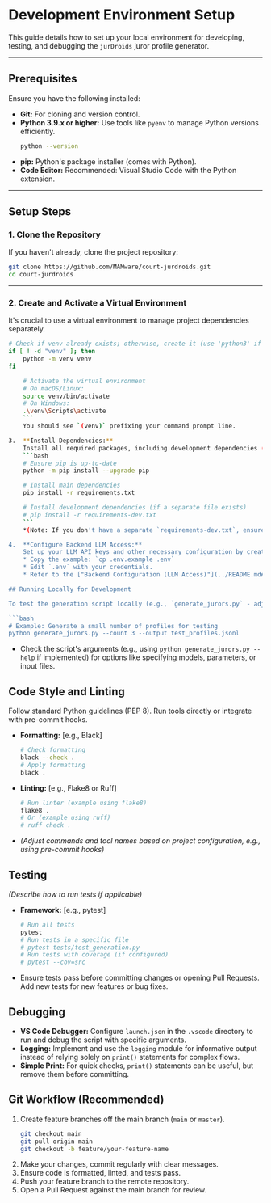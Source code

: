# Development Environment Setup

This guide details how to set up your local environment for developing, testing, and debugging the `jurDroids` juror profile generator.

---

## Prerequisites

Ensure you have the following installed:

- **Git:** For cloning and version control.
- **Python 3.9.x or higher:** Use tools like `pyenv` to manage Python versions efficiently.
  ```bash
  python --version
  ```
- **pip:** Python's package installer (comes with Python).
- **Code Editor:** Recommended: Visual Studio Code with the Python extension.

---

## Setup Steps

### 1. Clone the Repository
 If you haven't already, clone the project repository:
```bash
git clone https://github.com/MAMware/court-jurdroids.git
cd court-jurdroids
```

---

### 2. Create and Activate a Virtual Environment
 It's crucial to use a virtual environment to manage project dependencies separately.
```bash
# Check if venv already exists; otherwise, create it (use 'python3' if needed)
if [ ! -d "venv" ]; then
    python -m venv venv
fi

    # Activate the virtual environment
    # On macOS/Linux:
    source venv/bin/activate
    # On Windows:
    .\venv\Scripts\activate
    ```
    You should see `(venv)` prefixing your command prompt line.

3.  **Install Dependencies:**
    Install all required packages, including development dependencies (like linters, formatters, testing tools if specified).
    ```bash
    # Ensure pip is up-to-date
    python -m pip install --upgrade pip

    # Install main dependencies
    pip install -r requirements.txt

    # Install development dependencies (if a separate file exists)
    # pip install -r requirements-dev.txt
    ```
    *(Note: If you don't have a separate `requirements-dev.txt`, ensure tools like Black, Flake8/Ruff, pytest are listed in the main `requirements.txt` or install them manually within the venv).*

4.  **Configure Backend LLM Access:**
    Set up your LLM API keys and other necessary configuration by creating and editing a `.env` file in the project root directory.
    * Copy the example: `cp .env.example .env`
    * Edit `.env` with your credentials.
    * Refer to the ["Backend Configuration (LLM Access)"](../README.md#backend-configuration-llm-access) section in the main README for detailed examples for different providers (OpenAI, Azure, Vertex AI, etc.). **Remember this file should be in your `.gitignore` and never committed.**

## Running Locally for Development

To test the generation script locally (e.g., `generate_jurors.py` - adjust filename if different):

```bash
# Example: Generate a small number of profiles for testing
python generate_jurors.py --count 3 --output test_profiles.jsonl
```

* Check the script's arguments (e.g., using `python generate_jurors.py --help` if implemented) for options like specifying models, parameters, or input files.

## Code Style and Linting

Follow standard Python guidelines (PEP 8). Run tools directly or integrate with pre-commit hooks.

* **Formatting:** [e.g., Black]
    ```bash
    # Check formatting
    black --check .
    # Apply formatting
    black .
    ```
* **Linting:** [e.g., Flake8 or Ruff]
    ```bash
    # Run linter (example using flake8)
    flake8 .
    # Or (example using ruff)
    # ruff check .
    ```
* *(Adjust commands and tool names based on project configuration, e.g., using pre-commit hooks)*

## Testing

*(Describe how to run tests if applicable)*

* **Framework:** [e.g., pytest]
    ```bash
    # Run all tests
    pytest
    # Run tests in a specific file
    # pytest tests/test_generation.py
    # Run tests with coverage (if configured)
    # pytest --cov=src
    ```
* Ensure tests pass before committing changes or opening Pull Requests. Add new tests for new features or bug fixes.

## Debugging

* **VS Code Debugger:** Configure `launch.json` in the `.vscode` directory to run and debug the script with specific arguments.
* **Logging:** Implement and use the `logging` module for informative output instead of relying solely on `print()` statements for complex flows.
* **Simple Print:** For quick checks, `print()` statements can be useful, but remove them before committing.

## Git Workflow (Recommended)

1.  Create feature branches off the main branch (`main` or `master`).
    ```bash
    git checkout main
    git pull origin main
    git checkout -b feature/your-feature-name
    ```
2.  Make your changes, commit regularly with clear messages.
3.  Ensure code is formatted, linted, and tests pass.
4.  Push your feature branch to the remote repository.
5.  Open a Pull Request against the main branch for review.